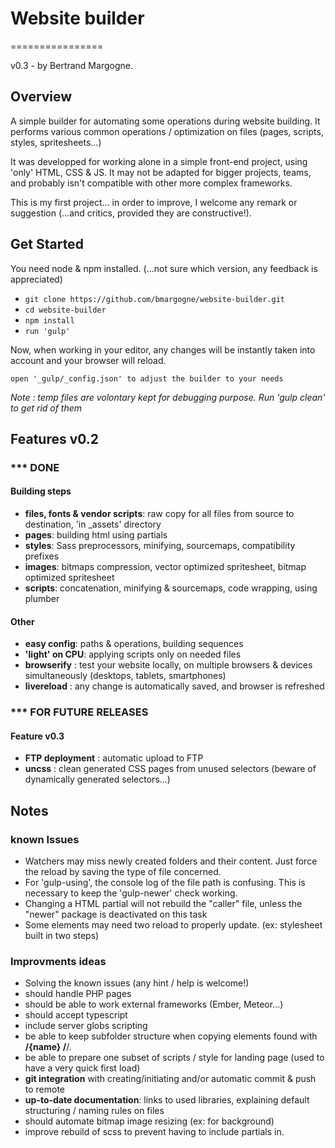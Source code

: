 # Website builder
================

v0.3 - by Bertrand Margogne.


## Overview

A simple builder for automating some operations during website building. It performs various common operations / optimization on files (pages, scripts, styles, spritesheets...)

It was developped for working alone in a simple front-end project, using 'only' HTML, CSS & JS.
It may not be adapted for bigger projects, teams, and probably isn't compatible with other more complex frameworks.

This is my first project... in order to improve, I welcome any remark or suggestion (...and critics, provided they are constructive!).

## Get Started

You need node & npm installed. (...not sure which version, any feedback is appreciated)

- `git clone https://github.com/bmargogne/website-builder.git`
- `cd website-builder`
- `npm install`
- `run 'gulp'`

Now, when working in your editor, any changes will be instantly taken into account and your browser will reload.



`open '_gulp/_config.json' to adjust the builder to your needs`

_Note : temp files are volontary kept for debugging purpose. Run 'gulp clean' to get rid of them_

## Features v0.2

### *** DONE

#### Building steps
- **files, fonts & vendor scripts**: raw copy for all files from source to destination, 'in _assets' directory
- **pages**: building html using partials
- **styles**: Sass preprocessors, minifying, sourcemaps, compatibility prefixes
- **images**: bitmaps compression, vector optimized spritesheet, bitmap optimized spritesheet
- **scripts**: concatenation, minifying & sourcemaps, code wrapping, using plumber

#### Other
- **easy config**: paths & operations, building sequences
- **'light' on CPU**: applying scripts only on needed files
- **browserify** : test your website locally, on multiple browsers & devices simultaneously (desktops, tablets, smartphones)
- **livereload** : any change is automatically saved, and browser is refreshed





### *** FOR FUTURE RELEASES

#### Feature v0.3
- **FTP deployment** : automatic upload to FTP
- **uncss** : clean generated CSS pages from unused selectors (beware of dynamically generated selectors...)


## Notes

### known Issues
- Watchers may miss newly created folders and their content. Just force the reload by saving the type of file concerned.
- For 'gulp-using', the console log of the file path is confusing. This is necessary to keep the 'gulp-newer' check working.
- Changing a HTML partial will not rebuild the "caller" file, unless the "newer" package is deactivated on this task
- Some elements may need two reload to properly update. (ex: stylesheet built in two steps)

### Improvments ideas
- Solving the known issues (any hint / help is welcome!)
- should handle PHP pages
- should be able to work external frameworks (Ember, Meteor...)
- should accept typescript
- include server globs scripting
- be able to keep subfolder structure when copying elements found with **/{name} /**/*.*
- be able to prepare one subset of scripts / style for landing page (used to have a very quick first load)
- **git integration** with creating/initiating and/or automatic commit & push to remote
- **up-to-date documentation**: links to used libraries, explaining default structuring / naming rules on files
- should automate bitmap image resizing (ex: for background)
- improve rebuild of scss to prevent having to include partials in.